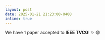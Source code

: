 ```yaml
---
layout: post
date: 2025-01-21 21:23:00-0400
inline: true
---
```

We have 1 paper accepted to **IEEE TVCG**! ✨ 😄
